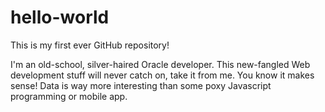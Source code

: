 # hello-world

This is my first ever GitHub repository!

I'm an old-school, silver-haired Oracle developer. This new-fangled Web development stuff will never catch on, take it from me. You know it makes sense! Data is way more interesting than some poxy Javascript programming or mobile app.
